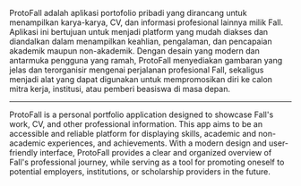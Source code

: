 ProtoFall adalah aplikasi portofolio pribadi yang dirancang untuk menampilkan karya-karya, CV, dan informasi profesional lainnya milik Fall. Aplikasi ini bertujuan untuk menjadi platform yang mudah diakses dan diandalkan dalam menampilkan keahlian, pengalaman, dan pencapaian akademik maupun non-akademik. Dengan desain yang modern dan antarmuka pengguna yang ramah, ProtoFall menyediakan gambaran yang jelas dan terorganisir mengenai perjalanan profesional Fall, sekaligus menjadi alat yang dapat digunakan untuk mempromosikan diri ke calon mitra kerja, institusi, atau pemberi beasiswa di masa depan.

--------------------------------------------------------------------------

ProtoFall is a personal portfolio application designed to showcase Fall's work, CV, and other professional information. This app aims to be an accessible and reliable platform for displaying skills, academic and non-academic experiences, and achievements. With a modern design and user-friendly interface, ProtoFall provides a clear and organized overview of Fall's professional journey, while serving as a tool for promoting oneself to potential employers, institutions, or scholarship providers in the future.
